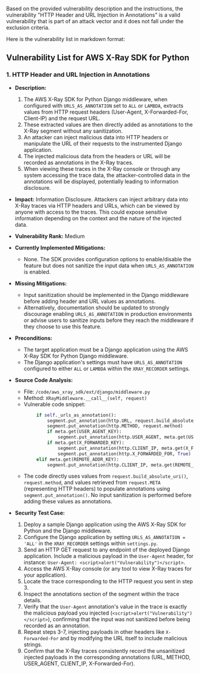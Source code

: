 Based on the provided vulnerability description and the instructions, the vulnerability "HTTP Header and URL Injection in Annotations" is a valid vulnerability that is part of an attack vector and it does not fall under the exclusion criteria.

Here is the vulnerability list in markdown format:

## Vulnerability List for AWS X-Ray SDK for Python

### 1. HTTP Header and URL Injection in Annotations

- **Description:**
    1. The AWS X-Ray SDK for Python Django middleware, when configured with `URLS_AS_ANNOTATION` set to `ALL` or `LAMBDA`, extracts values from HTTP request headers (User-Agent, X-Forwarded-For, Client-IP) and the request URL.
    2. These extracted values are then directly added as annotations to the X-Ray segment without any sanitization.
    3. An attacker can inject malicious data into HTTP headers or manipulate the URL of their requests to the instrumented Django application.
    4. The injected malicious data from the headers or URL will be recorded as annotations in the X-Ray traces.
    5. When viewing these traces in the X-Ray console or through any system accessing the trace data, the attacker-controlled data in the annotations will be displayed, potentially leading to information disclosure.

- **Impact:** Information Disclosure. Attackers can inject arbitrary data into X-Ray traces via HTTP headers and URLs, which can be viewed by anyone with access to the traces. This could expose sensitive information depending on the context and the nature of the injected data.

- **Vulnerability Rank:** Medium

- **Currently Implemented Mitigations:**
    - None. The SDK provides configuration options to enable/disable the feature but does not sanitize the input data when `URLS_AS_ANNOTATION` is enabled.

- **Missing Mitigations:**
    - Input sanitization should be implemented in the Django middleware before adding header and URL values as annotations.
    - Alternatively, documentation should be updated to strongly discourage enabling `URLS_AS_ANNOTATION` in production environments or advise users to sanitize inputs before they reach the middleware if they choose to use this feature.

- **Preconditions:**
    - The target application must be a Django application using the AWS X-Ray SDK for Python Django middleware.
    - The Django application's settings must have `URLS_AS_ANNOTATION` configured to either `ALL` or `LAMBDA` within the `XRAY_RECORDER` settings.

- **Source Code Analysis:**
    - File: `/code/aws_xray_sdk/ext/django/middleware.py`
    - Method: `XRayMiddleware.__call__(self, request)`
    - Vulnerable code snippet:
    ```python
            if self._urls_as_annotation():
                segment.put_annotation(http.URL, request.build_absolute_uri())
                segment.put_annotation(http.METHOD, request.method)
                if meta.get(USER_AGENT_KEY):
                    segment.put_annotation(http.USER_AGENT, meta.get(USER_AGENT_KEY))
                if meta.get(X_FORWARDED_KEY):
                    segment.put_annotation(http.CLIENT_IP, meta.get(X_FORWARDED_KEY))
                    segment.put_annotation(http.X_FORWARDED_FOR, True)
            elif meta.get(REMOTE_ADDR_KEY):
                segment.put_annotation(http.CLIENT_IP, meta.get(REMOTE_ADDR_KEY))
    ```
    - The code directly uses values from `request.build_absolute_uri()`, `request.method`, and values retrieved from `request.META` (representing HTTP headers) to populate annotations using `segment.put_annotation()`. No input sanitization is performed before adding these values as annotations.

- **Security Test Case:**
    1. Deploy a sample Django application using the AWS X-Ray SDK for Python and the Django middleware.
    2. Configure the Django application by setting `URLS_AS_ANNOTATION = 'ALL'` in the `XRAY_RECORDER` settings within `settings.py`.
    3. Send an HTTP GET request to any endpoint of the deployed Django application. Include a malicious payload in the `User-Agent` header, for instance: `User-Agent: <script>alert("Vulnerability")</script>`.
    4. Access the AWS X-Ray console (or any tool to view X-Ray traces for your application).
    5. Locate the trace corresponding to the HTTP request you sent in step 3.
    6. Inspect the annotations section of the segment within the trace details.
    7. Verify that the `User-Agent` annotation's value in the trace is exactly the malicious payload you injected (`<script>alert("Vulnerability")</script>`), confirming that the input was not sanitized before being recorded as an annotation.
    8. Repeat steps 3-7, injecting payloads in other headers like `X-Forwarded-For` and by modifying the URL itself to include malicious strings.
    9. Confirm that the X-Ray traces consistently record the unsanitized injected payloads in the corresponding annotations (URL, METHOD, USER_AGENT, CLIENT_IP, X-Forwarded-For).